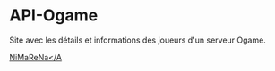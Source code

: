 # API-Ogame
Site avec les détails et informations des joueurs d'un serveur  Ogame.

<a href="http://nimarena.ovh">NiMaReNa</A
